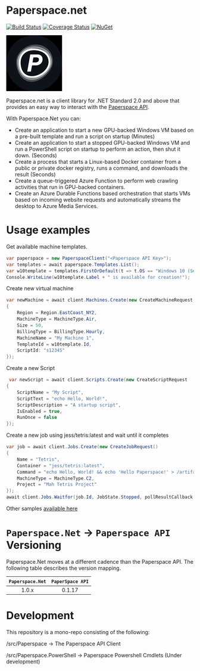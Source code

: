 # Paperspace.net

[![Build Status](https://dev.azure.com/baristalabs/Paperspace/_apis/build/status/BaristaLabs.paperspace.net?branchName=master)](https://dev.azure.com/baristalabs/Paperspace/_build/latest?definitionId=12&branchName=master)
[![Coverage Status](https://img.shields.io/coveralls/github/BaristaLabs/paperspace.net/master.svg)](https://coveralls.io/github/BaristaLabs/paperspace.net?branch=master)
[![NuGet](http://img.shields.io/nuget/v/Paperspace.svg)](https://www.nuget.org/packages/Paperspace)

![logo](Paperspace.jpg)

Paperspace.net is a client library for .NET Standard 2.0 and above that provides an easy way to interact with the [Paperspace API](https://paperspace.github.io/paperspace-node/index.html).

With Paperspace.Net you can:

  - Create an application to start a new GPU-backed Windows VM based on a pre-built template and run a script on startup (Minutes)
  - Create an application to start a stopped GPU-backed Windows VM and run a PowerShell script on startup to perform an action, then shut it down. (Seconds)
  - Create a process that starts a Linux-based Docker container from a public or private docker registry, runs a command, and downloads the result (Seconds)
  - Create a queue-triggered Azure Function to perform web crawling activities that run in GPU-backed containers.
  - Create an Azure Durable Functions based orchestration that starts VMs based on incoming website requests and automatically streams the desktop to Azure Media Services.

# Usage examples

Get available machine templates.

```c#
var paperspace = new PaperspaceClient("<Paperspace API Key>");
var templates = await paperspace.Templates.List();
var w10template = templates.FirstOrDefault(t => t.OS == "Windows 10 (Server 2019) - Licensed");
Console.WriteLine(w10template.Label + " is available for creation!");
```

Create new virtual machine

``` c#
var newMachine = await client.Machines.Create(new CreateMachineRequest
{
    Region = Region.EastCoast_NY2,
    MachineType = MachineType.Air,
    Size = 50,
    BillingType = BillingType.Hourly,
    MachineName = "My Machine 1",
    TemplateId = w10template.Id,
    ScriptId: "s12345"
});
```

Create a new Script
``` c#
 var newScript = await client.Scripts.Create(new CreateScriptRequest
{
    ScriptName = "My Script",
    ScriptText = "echo Hello, World!",
    ScriptDescription = "A startup script",
    IsEnabled = true,
    RunOnce = false
});
```

Create a new job using jess/tetris:latest and wait until it completes

``` c#
var job = await client.Jobs.Create(new CreateJobRequest()
{
    Name = "Tetris",
    Container = "jess/tetris:latest",
    Command = "echo Hello, World! && echo 'Hello Paperspace!' > /artifacts/hello.txt",
    MachineType = MachineType.C2,
    Project = "Mah Tetris Project"
});
await client.Jobs.Waitfor(job.Id, JobState.Stopped, pollResultCallback: (j) => Console.WriteLine(j.State));
```

Other samples [available here](https://github.com/BaristaLabs/paperspace.net/tree/master/samples)

# ```Paperspace.Net``` -> ```Paperspace API``` Versioning

Paperspace.Net moves at a different cadence than the Paperspace API. The following table describes the version mapping.

| ```Paperspace.Net``` | ```PaperSpace API``` |
|:---:|:---:|
| 1.0.x | 0.1.17 |


# Development

This repository is a mono-repo consisting of the following:

/src/Paperspace -> The Paperspace API Client

/src/Paperspace.PowerShell -> Paperspace Powershell Cmdlets (Under development)
